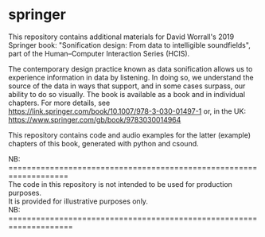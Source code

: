 # springer
This repository contains additional materials for David Worrall's 2019 Springer book:  "Sonification design: From data to intelligible soundfields", part of the Human–Computer Interaction Series (HCIS). 

The contemporary design practice known as data sonification allows us to experience information in data by listening.
In doing so, we understand the source of the data in ways that support, and in some cases surpass, our ability to do so visually.  The book is available as a book and in individual chapters.  For more details, see  
https://link.springer.com/book/10.1007/978-3-030-01497-1 or, in the UK:  
https://www.springer.com/gb/book/9783030014964

This repository contains code and audio examples for the latter (example) chapters of this book, generated with python and csound.

NB: ===================================================================  
The code in this repository is not intended to be used for production purposes.  
It is provided for illustrative purposes only.  
NB: ====================================================================
